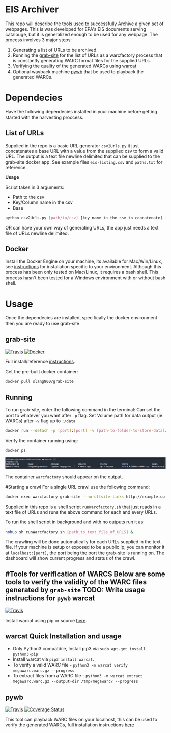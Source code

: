 # EIS Archiver
This repo will describe the tools used to successfully Archive a given set of webpages. This is was developed for EPA's EIS documents serving catalouge, but it is generalized enough to be used for any webpage. The process involves 3 major steps:

1.	Generating a list of URLs to be archived.
2.	Running the [grab-site](https://github.com/slang800/grab-site) for the list of URLs as a warcfactory process that is constantly generating WARC format files for the supplied URLs.
3.	Verifying the quality of the generated WARCs using [warcat](https://github.com/chfoo/warcat)
4.	Optional wayback machine [pywb](https://github.com/ikreymer/pywb) that be used to playback the generated WARCs.

# Dependecies
Have the following dependecies installed in your machine before getting started with the harvesting proccess.

List of URLs
---
Supplied in the repo is a basic URL generator `csv2Urls.py` it just concatenates a base URL with a value from the supplied csv to form a valid URL. The output is a text file newline delimited that can be supplied to the grab-site docker app. See example files `eis-listing.csv` and `paths.txt` for reference.

**Usage**

Script takes in 3 arguments:
- Path to the csv
- Key/Column name in the csv
- Base

```bash
python csv2Urls.py [path/to/csv] [key name in the csv to concatenate] [base url]
```

OR can have your own way of generating URLs, the app just needs a text file of URLs newline delimited.

Docker
---
Install the Docker Engine on your machine, its available for Mac/Win/Linux, see [instructions](https://docs.docker.com/engine/installation/) for installation specific to your environment. Although this process has been only tested on Mac/Linux, it requires a bash shell. This process hasn't been tested for a Windows environment with or without bash shell.

# Usage
Once the dependecies are installed, specifically the docker environment then you are ready to use grab-site 

grab-site
---
[![Travis](https://img.shields.io/travis/rust-lang/rust.svg)](https://hub.docker.com/r/slang800/grab-site/) [![Docker](https://img.shields.io/badge/docker--repo-pull-blue.svg)](https://hub.docker.com/r/slang800/grab-site/)

Full install/reference [instructions](https://github.com/slang800/grab-site).

Get the pre-built docker container:
```bash
docker pull slang800/grab-site
```

Running
---
To run  grab-site, enter the following command in the terminal:
Can set the port to whatever you want after `-p` flag.
Set Volume path for data output (ie WARCs) after `-v` flag up to `:/data`

```bash
docker run --detach -p [port]:[port] -v [path-to-folder-to-store-data]/grab-site-date:/data --name warcfactory slang800/grab-site
```

Verify the container running using:

```bash
docker ps
```
![here](/docs/img/docker-ps.png)

The container `warcfactory` should appear on the output.

#Starting a crawl
For a single URL crawl use the following command:

```bash
docker exec warcfactory grab-site --no-offsite-links http://example.com
```

Supplied in this repo is a shell script `runWarcfactory.sh` that just reads in a text file of URLs and runs the above command for each and every URLs. 

To run the shell script in background and with no outputs run it as:

```bash
nohup sh runWarcfactory.sh [path_to_text_file_of_URLS] &
```

The crawling will be done automatically for each URLs supplied in the text file.
If your machine is setup or exposed to be a public ip, you can monitor it at `localhost:[port]`, the port being the port the grab-site is running on. The dashboard will show current progress and status of the crawl.

#Tools for verification of WARCS
Below are some tools to verify the validity of the WARC files generated by `grab-site`
TODO: Write usage instructions for `pywb`
warcat
---
[![Travis](https://img.shields.io/travis/rust-lang/rust.svg)](https://travis-ci.org/chfoo/warcat)

Install warcat using pip or source [here](https://github.com/chfoo/warcat).

warcat Quick Installation and usage
-----------------------------------------
- Only Python3 compatible, Install pip3 via ```sudo apt-get install python3-pip```
- Install warcat via ```pip3 install warcat```.
- To verify a valid WARC file - ```python3 -m warcat verify megawarc.warc.gz --progress```
- To extract files from a WARC file - ```python3 -m warcat extract megawarc.warc.gz --output-dir /tmp/megawarc/ --progress```

pywb
---
[![Travis](https://img.shields.io/travis/rust-lang/rust.svg)](https://travis-ci.org/ikreymer/pywb) [![Coverage Status](https://coveralls.io/repos/github/ikreymer/pywb/badge.svg?branch=master)](https://coveralls.io/github/ikreymer/pywb?branch=master)

This tool can playback WARC files on your localhost, this can be used to verify the generated WARCs, full installation instructions [here](https://github.com/ikreymer/pywb)
